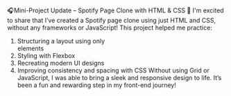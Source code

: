 🎧Mini-Project Update – Spotify Page Clone with HTML & CSS 🎨
I'm excited to share that I’ve created a Spotify page clone using just HTML and CSS, without any frameworks or JavaScript!
This project helped me practice:
1. Structuring a layout using only <div> elements
2. Styling with Flexbox
3. Recreating modern UI designs
4. Improving consistency and spacing with CSS
Without using Grid or JavaScript, I was able to bring a sleek and responsive design to life. It’s been a fun and rewarding step in my front-end journey!
